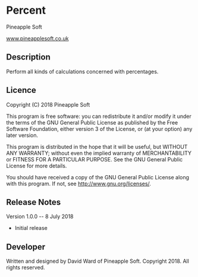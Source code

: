# Percent

Pineapple Soft

www.pineapplesoft.co.uk


Description
------------

Perform all kinds of calculations concerned with percentages.



Licence
--------

Copyright (C) 2018 Pineapple Soft

This program is free software: you can redistribute it and/or modify it under the terms of the GNU General Public License as published by the Free Software Foundation, either version 3 of the License, or (at your option) any later version.

This program is distributed in the hope that it will be useful, but WITHOUT ANY WARRANTY; without even the implied warranty of MERCHANTABILITY or FITNESS FOR A PARTICULAR PURPOSE.  See the GNU General Public License for more details.

You should have received a copy of the GNU General Public License along with this program.  If not, see <http://www.gnu.org/licenses/>.


Release Notes
--------------

Version 1.0.0 -- 8 July 2018

+ Initial release


Developer
----------

Written and designed by David Ward of Pineapple Soft. Copyright 2018. All rights reserved.
